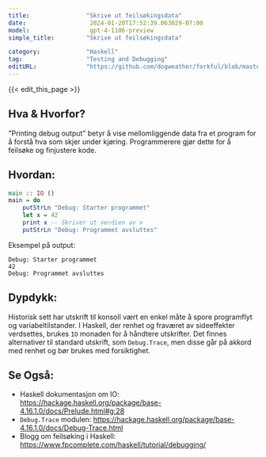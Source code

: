 ```yaml
---
title:                "Skrive ut feilsøkingsdata"
date:                  2024-01-20T17:52:39.063029-07:00
model:                 gpt-4-1106-preview
simple_title:         "Skrive ut feilsøkingsdata"

category:             "Haskell"
tag:                  "Testing and Debugging"
editURL:              "https://github.com/dogweather/forkful/blob/master/content/no/haskell/printing-debug-output.md"
---
```


{{< edit_this_page >}}

## Hva & Hvorfor?
"Printing debug output" betyr å vise mellomliggende data fra et program for å forstå hva som skjer under kjøring. Programmerere gjør dette for å feilsøke og finjustere kode.

## Hvordan:
```Haskell
main :: IO ()
main = do
    putStrLn "Debug: Starter programmet"
    let x = 42
    print x -- Skriver ut verdien av x
    putStrLn "Debug: Programmet avsluttes"
```

Eksempel på output:
```
Debug: Starter programmet
42
Debug: Programmet avsluttes
```

## Dypdykk:
Historisk sett har utskrift til konsoll vært en enkel måte å spore programflyt og variabeltilstander. I Haskell, der renhet og fraværet av sideeffekter verdsettes, brukes `IO` monaden for å håndtere utskrifter. Det finnes alternativer til standard utskrift, som `Debug.Trace`, men disse går på akkord med renhet og bør brukes med forsiktighet.

## Se Også:
- Haskell dokumentasjon om IO: https://hackage.haskell.org/package/base-4.16.1.0/docs/Prelude.html#g:28
- `Debug.Trace` modulen: https://hackage.haskell.org/package/base-4.16.1.0/docs/Debug-Trace.html
- Blogg om feilsøking i Haskell: https://www.fpcomplete.com/haskell/tutorial/debugging/
